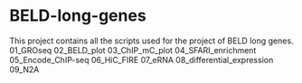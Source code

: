 # BELD-long-genes
This project contains all the scripts used for the project of BELD long genes. 
01_GROseq
02_BELD_plot
03_ChIP_mC_plot
04_SFARI_enrichment
05_Encode_ChIP-seq
06_HiC_FIRE
07_eRNA
08_differential_expression
09_N2A
